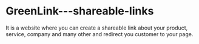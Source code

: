 # GreenLink---shareable-links
It is a website where you can create a shareable link about your product, service, company and many other and redirect you customer to your page.
